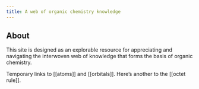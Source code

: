 ```yaml
---
title: A web of organic chemistry knowledge
---
```

## About
This site is designed as an explorable resource for appreciating and navigating the interwoven web of knowledge that forms the basis of organic chemistry.

Temporary links to [[atoms]] and [[orbitals]]. Here’s another to the [[octet rule]].

